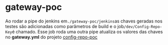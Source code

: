 # gateway-poc

Ao rodar a pipe do jenkins em`./gateway-poc/jenkins`as chaves geradas nos testes são adicionadas como parâmetros de build e o job`/dev/Config-Repo-Key`é chamado. Esse job roda uma outra pipe atualiza os valores das chaves no **gateway.yml** do projeto [config-repo-poc](https://github.com/axelaviloff/config-repo-poc)
